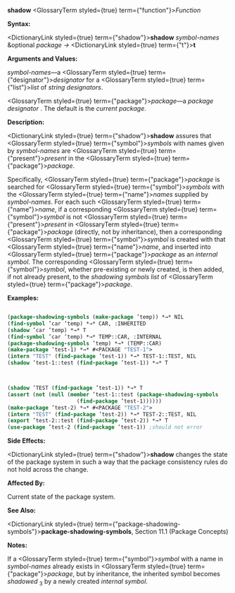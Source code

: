 **shadow** <GlossaryTerm styled={true} term={"function"}><i>Function</i></GlossaryTerm> 



**Syntax:** 



<DictionaryLink styled={true} term={"shadow"}><b>shadow</b></DictionaryLink> *symbol-names* &amp;optional *package →* <DictionaryLink styled={true} term={"t"}><b>t</b></DictionaryLink> 



**Arguments and Values:** 



*symbol-names*—a <GlossaryTerm styled={true} term={"designator"}><i>designator</i></GlossaryTerm> for a <GlossaryTerm styled={true} term={"list"}><i>list</i></GlossaryTerm> of *string designators*. 



<GlossaryTerm styled={true} term={"package"}><i>package</i></GlossaryTerm>—a *package designator* . The default is the *current package*. 



**Description:** 



<DictionaryLink styled={true} term={"shadow"}><b>shadow</b></DictionaryLink> assures that <GlossaryTerm styled={true} term={"symbol"}><i>symbols</i></GlossaryTerm> with names given by *symbol-names* are <GlossaryTerm styled={true} term={"present"}><i>present</i></GlossaryTerm> in the <GlossaryTerm styled={true} term={"package"}><i>package</i></GlossaryTerm>. 



Specifically, <GlossaryTerm styled={true} term={"package"}><i>package</i></GlossaryTerm> is searched for <GlossaryTerm styled={true} term={"symbol"}><i>symbols</i></GlossaryTerm> with the <GlossaryTerm styled={true} term={"name"}><i>names</i></GlossaryTerm> supplied by *symbol-names*. For each such <GlossaryTerm styled={true} term={"name"}><i>name</i></GlossaryTerm>, if a corresponding <GlossaryTerm styled={true} term={"symbol"}><i>symbol</i></GlossaryTerm> is not <GlossaryTerm styled={true} term={"present"}><i>present</i></GlossaryTerm> in <GlossaryTerm styled={true} term={"package"}><i>package</i></GlossaryTerm> (directly, not by inheritance), then a corresponding <GlossaryTerm styled={true} term={"symbol"}><i>symbol</i></GlossaryTerm> is created with that <GlossaryTerm styled={true} term={"name"}><i>name</i></GlossaryTerm>, and inserted into <GlossaryTerm styled={true} term={"package"}><i>package</i></GlossaryTerm> as an *internal symbol*. The corresponding <GlossaryTerm styled={true} term={"symbol"}><i>symbol</i></GlossaryTerm>, whether pre-existing or newly created, is then added, if not already present, to the *shadowing symbols list* of <GlossaryTerm styled={true} term={"package"}><i>package</i></GlossaryTerm>. 



**Examples:**
```lisp

(package-shadowing-symbols (make-package ’temp)) *→* NIL 
(find-symbol ’car ’temp) *→* CAR, :INHERITED 
(shadow ’car ’temp) *→* T 
(find-symbol ’car ’temp) *→* TEMP::CAR, :INTERNAL 
(package-shadowing-symbols ’temp) *→* (TEMP::CAR) 
(make-package ’test-1) *→* #<PACKAGE "TEST-1"> 
(intern "TEST" (find-package ’test-1)) *→* TEST-1::TEST, NIL 
(shadow ’test-1::test (find-package ’test-1)) *→* T 



(shadow ’TEST (find-package ’test-1)) *→* T 
(assert (not (null (member ’test-1::test (package-shadowing-symbols 
					  (find-package ’test-1)))))) 
(make-package ’test-2) *→* #<PACKAGE "TEST-2"> 
(intern "TEST" (find-package ’test-2)) *→* TEST-2::TEST, NIL 
(export ’test-2::test (find-package ’test-2)) *→* T 
(use-package ’test-2 (find-package ’test-1)) ;should not error 

```
**Side Effects:** 



<DictionaryLink styled={true} term={"shadow"}><b>shadow</b></DictionaryLink> changes the state of the package system in such a way that the package consistency rules do not hold across the change. 



**Affected By:** 



Current state of the package system. 



**See Also:** 



<DictionaryLink styled={true} term={"package-shadowing-symbols"}><b>package-shadowing-symbols</b></DictionaryLink>, Section 11.1 (Package Concepts) 



**Notes:** 



If a <GlossaryTerm styled={true} term={"symbol"}><i>symbol</i></GlossaryTerm> with a name in *symbol-names* already exists in <GlossaryTerm styled={true} term={"package"}><i>package</i></GlossaryTerm>, but by inheritance, the inherited symbol becomes *shadowed* <sub>3</sub> by a newly created *internal symbol*. 



